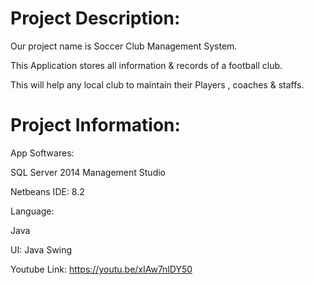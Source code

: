 # Project Description:
Our project name is Soccer Club Management System.

This Application stores all information & records of a football club. 

This will help any local club to maintain their Players , coaches & staffs.

# Project Information:
App Softwares:


SQL Server 2014 Management Studio


Netbeans IDE: 8.2


Language:

Java

UI:
Java Swing


Youtube Link:  https://youtu.be/xIAw7nlDY50
